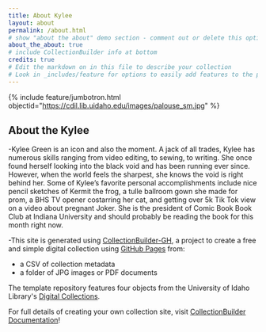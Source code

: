 ```yaml
---
title: About Kylee
layout: about
permalink: /about.html
# show "about the about" demo section - comment out or delete this option once you start editing!
about_the_about: true
# include CollectionBuilder info at bottom
credits: true
# Edit the markdown on in this file to describe your collection
# Look in _includes/feature for options to easily add features to the page
---
```


{% include feature/jumbotron.html objectid="https://cdil.lib.uidaho.edu/images/palouse_sm.jpg" %}

## About the Kylee

-Kylee Green is an icon and also the moment. A jack of all trades, Kylee has numerous skills ranging from video editing, to sewing, to writing. She once found herself  looking into the black void and has been running ever since. However, when the world feels the sharpest, she knows the void is right behind her. Some of Kylee’s favorite personal accomplishments include nice pencil sketches of Kermit the frog, a tulle ballroom gown she made for prom, a BHS TV opener costarring her cat, and getting over 5k Tik Tok view on a video about pregnant Joker.  She is the president of Comic Book Book Club at Indiana University and should probably be reading the book for this month right now. 


-This site is generated using [CollectionBuilder-GH](https://collectionbuilding.github.io/gh/), a project to create a free and simple digital collection using [GitHub Pages](https://pages.github.com/) from: 

- a CSV of collection metadata
- a folder of JPG images or PDF documents

The template repository features four objects from the University of Idaho Library's [Digital Collections](https://www.lib.uidaho.edu/digital). 

For full details of creating your own collection site, visit [CollectionBuilder Documentation](https://collectionbuilder.github.io/cb-docs/)!
